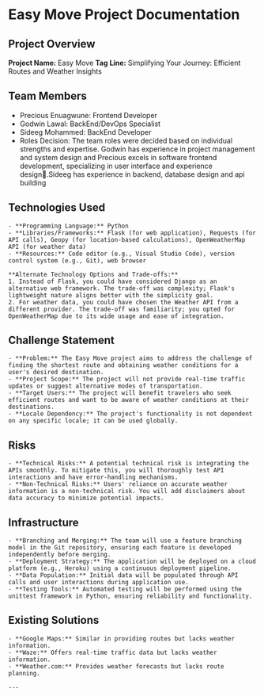# Easy Move Project Documentation

## Project Overview

**Project Name:** Easy Move
**Tag Line:** Simplifying Your Journey: Efficient Routes and Weather Insights

## Team Members

- Precious Enuagwune: Frontend Developer
- Godwin Lawal: BackEnd/DevOps Specialist
- Sideeg Mohammed: BackEnd Developer
- Roles Decision: The team roles were decided based on individual strengths and expertise. Godwin has experience in project management and system design and Precious excels in software frontend development, specializing in user interface and experience design.ٍSideeg has experience in backend, database design and api building

## Technologies Used

    - **Programming Language:** Python
    - **Libraries/Frameworks:** Flask (for web application), Requests (for API calls), Geopy (for location-based calculations), OpenWeatherMap API (for weather data)
    - **Resources:** Code editor (e.g., Visual Studio Code), version control system (e.g., Git), web browser

    **Alternate Technology Options and Trade-offs:**
    1. Instead of Flask, you could have considered Django as an alternative web framework. The trade-off was complexity; Flask's lightweight nature aligns better with the simplicity goal.
    2. For weather data, you could have chosen the Weather API from a different provider. The trade-off was familiarity; you opted for OpenWeatherMap due to its wide usage and ease of integration.

## Challenge Statement

    - **Problem:** The Easy Move project aims to address the challenge of finding the shortest route and obtaining weather conditions for a user's desired destination.
    - **Project Scope:** The project will not provide real-time traffic updates or suggest alternative modes of transportation.
    - **Target Users:** The project will benefit travelers who seek efficient routes and want to be aware of weather conditions at their destinations.
    - **Locale Dependency:** The project's functionality is not dependent on any specific locale; it can be used globally.

## Risks

    - **Technical Risks:** A potential technical risk is integrating the APIs smoothly. To mitigate this, you will thoroughly test API interactions and have error-handling mechanisms.
    - **Non-Technical Risks:** Users' reliance on accurate weather information is a non-technical risk. You will add disclaimers about data accuracy to minimize potential impacts.

## Infrastructure

    - **Branching and Merging:** The team will use a feature branching model in the Git repository, ensuring each feature is developed independently before merging.
    - **Deployment Strategy:** The application will be deployed on a cloud platform (e.g., Heroku) using a continuous deployment pipeline.
    - **Data Population:** Initial data will be populated through API calls and user interactions during application use.
    - **Testing Tools:** Automated testing will be performed using the unittest framework in Python, ensuring reliability and functionality.

## Existing Solutions

    - **Google Maps:** Similar in providing routes but lacks weather information.
    - **Waze:** Offers real-time traffic data but lacks weather information.
    - **Weather.com:** Provides weather forecasts but lacks route planning.

    ---
